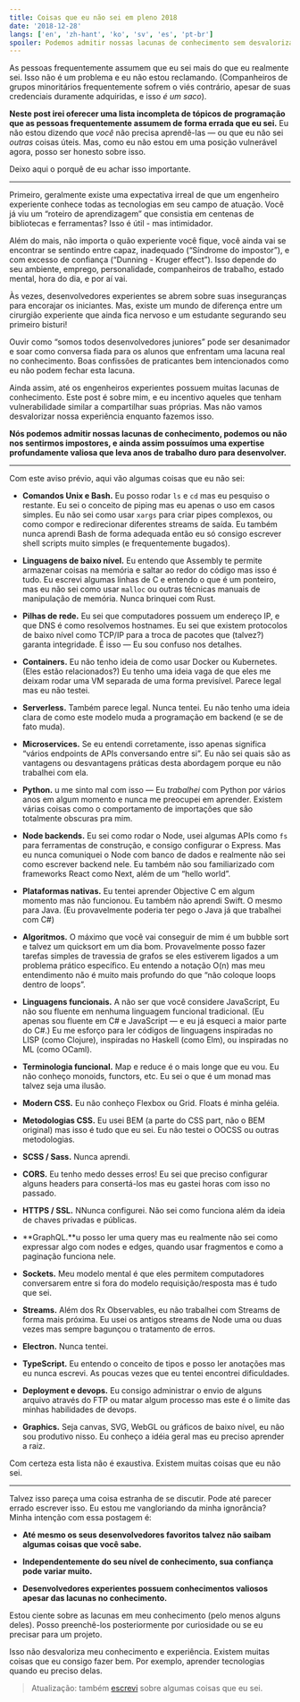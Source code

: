 ```yaml
---
title: Coisas que eu não sei em pleno 2018
date: '2018-12-28'
langs: ['en', 'zh-hant', 'ko', 'sv', 'es', 'pt-br']
spoiler: Podemos admitir nossas lacunas de conhecimento sem desvalorizar nossa experiência.
---
```


As pessoas frequentemente assumem que eu sei mais do que eu realmente sei. Isso não é um problema e eu não estou reclamando. (Companheiros de grupos minoritários frequentemente sofrem o viés contrário, apesar de suas credenciais duramente adquiridas, e isso *é um saco*).

**Neste post irei oferecer uma lista incompleta de tópicos de programação que as pessoas frequentemente assumem de forma errada que eu sei.** Eu não estou dizendo que *você* não precisa aprendê-las — ou que eu não sei *outras* coisas úteis. Mas, como eu não estou em uma posição vulnerável agora, posso ser honesto sobre isso.

Deixo aqui o porquê de eu achar isso importante.

---

Primeiro, geralmente existe uma expectativa irreal de que um engenheiro experiente conhece todas as tecnologias em seu campo de atuação. Você já viu um “roteiro de aprendizagem” que consistia em centenas de bibliotecas e ferramentas? Isso é útil - mas intimidador.

Além do mais, não importa o quão experiente você fique, você ainda vai se encontrar se sentindo entre capaz, inadequado (“Síndrome do impostor”), e com excesso de confiança (“Dunning - Kruger effect”). Isso depende do seu ambiente, emprego, personalidade, companheiros de trabalho, estado mental, hora do dia, e por aí vai.

Às vezes, desenvolvedores experientes se abrem sobre suas inseguranças para encorajar os iniciantes. Mas, existe um mundo de diferença entre um cirurgião experiente que ainda fica nervoso e um estudante segurando seu primeiro bisturi!

Ouvir como “somos todos desenvolvedores juniores” pode ser desanimador e soar como conversa fiada para os alunos que enfrentam uma lacuna real no conhecimento. Boas confissões de praticantes bem intencionados como eu não podem fechar esta lacuna.

Ainda assim, até os engenheiros experientes possuem muitas lacunas de conhecimento. Este post é sobre mim, e eu incentivo aqueles que tenham vulnerabilidade similar a compartilhar suas próprias. Mas não vamos desvalorizar nossa experiência enquanto fazemos isso.

**Nós podemos admitir nossas lacunas de conhecimento, podemos ou não nos sentirmos impostores, e ainda assim possuímos uma expertise profundamente valiosa que leva anos de trabalho duro para desenvolver.**

---

Com este aviso prévio, aqui vão algumas coisas que eu não sei:

* **Comandos Unix e Bash.**  Eu posso rodar `ls` e `cd` mas eu pesquiso o restante. Eu sei o conceito de piping mas eu apenas o uso em casos simples. Eu não sei como usar `xargs` para criar pipes complexos, ou como compor e redirecionar diferentes streams de saída. Eu também nunca aprendi Bash de forma adequada então eu só consigo escrever shell scripts muito simples (e frequentemente bugados).

* **Linguagens de baixo nível.** Eu entendo que Assembly te permite armazenar coisas na memória e saltar ao redor do código mas isso é tudo. Eu escrevi algumas linhas de C e entendo o que é um ponteiro, mas eu não sei como usar `malloc` ou outras técnicas manuais de manipulação  de memória. Nunca brinquei com Rust.

* **Pilhas de rede.** Eu sei que computadores possuem um endereço IP, e que DNS é como resolvemos hostnames. Eu sei que existem protocolos de baixo nível como TCP/IP para a troca de pacotes que (talvez?) garanta integridade. É isso — Eu sou confuso nos detalhes.

* **Containers.** Eu não tenho ideia de como usar Docker ou Kubernetes. (Eles estão relacionados?) Eu tenho uma ideia vaga de que eles me deixam rodar uma VM separada de uma forma previsível. Parece legal mas eu não testei.

* **Serverless.** Também parece legal. Nunca tentei. Eu não tenho uma ideia clara de como este modelo muda a programação em backend (e se de fato muda).

* **Microservices.** Se eu entendi corretamente, isso apenas significa “vários endpoints de APIs conversando entre si”. Eu não sei quais são as vantagens ou desvantagens práticas desta abordagem porque eu não trabalhei com ela.

* **Python.** u me sinto mal com isso — Eu *trabalhei* com Python por vários anos em algum momento e nunca me preocupei em aprender. Existem várias coisas como o comportamento de importações que são totalmente obscuras pra mim.

* **Node backends.** Eu sei como rodar o Node, usei algumas APIs como `fs` para ferramentas de construção, e consigo configurar o Express. Mas eu nunca comuniquei o Node com banco de dados e realmente não sei como escrever backend nele. Eu também não sou familiarizado com frameworks React como Next, além de um “hello world”.

* **Plataformas nativas.** Eu tentei aprender Objective C em algum momento mas não funcionou. Eu também não aprendi Swift. O mesmo para Java. (Eu provavelmente poderia ter pego o Java já que trabalhei com C#)

* **Algoritmos.** O máximo que você vai conseguir de mim é um bubble sort e talvez um quicksort em um dia bom. Provavelmente posso fazer tarefas simples de travessia de grafos se eles estiverem ligados a um problema prático específico. Eu entendo a notação O(n) mas meu entendimento não é muito mais profundo do que “não coloque loops dentro de loops”.

* **Linguagens funcionais.** A não ser que você considere JavaScript, Eu não sou fluente em nenhuma linguagem funcional tradicional. (Eu apenas sou fluente em C# e JavaScript — e eu já esqueci a maior parte do C#.) Eu me esforço para ler códigos de linguagens inspiradas no LISP (como Clojure), inspiradas no Haskell (como Elm), ou inspiradas no ML (como OCaml).

* **Terminologia funcional.** Map e reduce é o mais longe que eu vou. Eu não conheço monoids, functors, etc. Eu sei o que é um monad mas talvez seja uma ilusão.

* **Modern CSS.** Eu não conheço Flexbox ou Grid. Floats é minha geléia.

* **Metodologias CSS.** Eu usei BEM (a parte do CSS part, não o BEM original) mas isso é tudo que eu sei. Eu não testei o OOCSS ou outras metodologias.

* **SCSS / Sass.** Nunca aprendi.

* **CORS.** Eu tenho medo desses erros! Eu sei que preciso configurar alguns headers para consertá-los mas eu gastei horas com isso no passado.

* **HTTPS / SSL.** NNunca configurei. Não sei como funciona além da ideia de chaves privadas e públicas.

* **GraphQL.**u posso ler uma query mas eu realmente não sei como expressar algo com nodes e edges, quando usar fragmentos e como a paginação funciona nele.

* **Sockets.** Meu modelo mental é que eles permitem computadores conversarem entre si fora do modelo requisição/resposta mas é tudo que sei.

* **Streams.** Além dos Rx Observables, eu não trabalhei com Streams de forma mais próxima. Eu usei os antigos streams de Node uma ou duas vezes mas sempre bagunçou o tratamento de erros.

* **Electron.** Nunca tentei.

* **TypeScript.** Eu entendo o conceito de tipos e posso ler anotações mas eu nunca escrevi. As poucas vezes que eu tentei encontrei dificuldades.

* **Deployment e devops.** Eu consigo administrar o envio de alguns arquivo através do FTP ou matar algum processo mas este é o limite das minhas habilidades de devops.

* **Graphics.** Seja canvas, SVG, WebGL ou gráficos de baixo nível, eu não sou produtivo nisso. Eu conheço a idéia geral mas eu preciso aprender a raiz.

Com certeza esta lista não é exaustiva. Existem muitas coisas que eu não sei.

---

Talvez isso pareça uma coisa estranha de se discutir. Pode até parecer errado escrever isso. Eu estou me vangloriando da minha ignorância? Minha intenção com essa postagem é:

* **Até mesmo os seus desenvolvedores favoritos talvez não saibam algumas coisas que você sabe.**

* **Independentemente do seu nível de conhecimento, sua confiança pode variar muito.**

* **Desenvolvedores experientes possuem conhecimentos valiosos apesar das lacunas no conhecimento.**

Estou ciente sobre as lacunas em meu conhecimento (pelo menos alguns deles). Posso preenchê-los posteriormente por curiosidade ou se eu precisar para um projeto.

Isso não desvaloriza meu conhecimento e experiência. Existem muitas coisas que eu consigo fazer bem. Por exemplo, aprender tecnologias quando eu preciso delas.

>Atualização: também [escrevi](/the-elements-of-ui-engineering/) sobre algumas coisas que eu sei.
